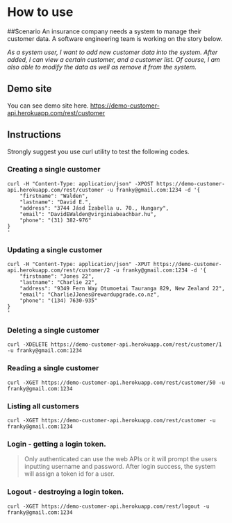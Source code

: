 How to use
==========

##Scenario
An insurance company needs a system to manage their customer data.  A software engineering team is working on the story below.

*As a system user, I want to add new customer data into the system. After added, I can view a certain customer, and a customer list. Of course, I am also able to modify the data as well as remove it from the system.* 

## Demo site
You can see demo site here. https://demo-customer-api.herokuapp.com/rest/customer

## Instructions
Strongly suggest you use curl utility to test the following codes.

### Creating a single customer
```
curl -H "Content-Type: application/json" -XPOST https://demo-customer-api.herokuapp.com/rest/customer -u franky@gmail.com:1234 -d '{
    "firstname": "Walden",
    "lastname": "David E.",
    "address": "3744 Jásd Izabella u. 70., Hungary",
    "email": "DavidEWalden@virginiabeachbar.hu",
    "phone": "(31) 382-976"
}
'
```

### Updating a single customer
```
curl -H "Content-Type: application/json" -XPUT https://demo-customer-api.herokuapp.com/rest/customer/2 -u franky@gmail.com:1234 -d '{
    "firstname": "Jones 22",
    "lastname": "Charlie 22",
    "address": "9349 Fern Way Otumoetai Tauranga 829, New Zealand 22",
    "email": "CharlieJJones@rewardupgrade.co.nz",
    "phone": "(134) 7630-935"
}
'
```

### Deleting a single customer
```
curl -XDELETE https://demo-customer-api.herokuapp.com/rest/customer/1 -u franky@gmail.com:1234
```

### Reading a single customer
```
curl -XGET https://demo-customer-api.herokuapp.com/rest/customer/50 -u franky@gmail.com:1234
```

### Listing all customers
```
curl -XGET https://demo-customer-api.herokuapp.com/rest/customer -u franky@gmail.com:1234
```

### Login - getting a login token.
> Only authenticated can use the web APIs or it will prompt the users inputting username and password. After login success, the system will assign a token id for a user.

### Logout - destroying a login token.
```
curl -XGET https://demo-customer-api.herokuapp.com/rest/logout -u franky@gmail.com:1234
```
